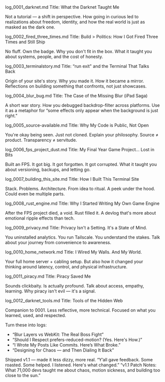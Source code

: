 log_0001_darknet.md
Title: What the Darknet Taught Me

Not a tutorial — a shift in perspective.
How going in curious led to realizations about freedom, identity, and how the real world is just as masked as the dark one.

log_0002_fired_three_times.md
Title: Build > Politics: How I Got Fired Three Times and Still Ship

No fluff. Own the badge. Why you don't fit in the box. What it taught you about systems, people, and the cost of honesty.

log_0003_terminalstory.md
Title: “run exit" and the Terminal That Talks Back

Origin of your site's story. Why you made it. How it became a mirror.
Reflections on building something that confronts, not just showcases.

log_0004_blur_bug.md
Title: The Case of the Missing Blur (iPad Saga)

A short war story. How you debugged backdrop-filter across platforms.
Use it as a metaphor for “some effects only appear when the background is just right."

log_0005_source-available.md
Title: Why My Code is Public, Not Open

You're okay being seen. Just not cloned.
Explain your philosophy. Source ≠ product. Transparency ≠ servitude.

log_0006_fps_project_dust.md
Title: My Final Year Game Project… Lost in Bits

Built an FPS. It got big. It got forgotten. It got corrupted.
What it taught you about versioning, backups, and letting go.

log_0007_building_this_site.md
Title: How I Built This Terminal Site

Stack. Problems. Architecture. From idea to ritual.
A peek under the hood. Could even be multiple parts.

log_0008_rust_engine.md
Title: Why I Started Writing My Own Game Engine

After the FPS project died, a void. Rust filled it.
A devlog that's more about emotional ripple effects than tech.

log_0009_privacy.md
Title: Privacy Isn't a Setting. It's a State of Mind.

You uninstalled analytics. You run Tailscale. You understand the stakes.
Talk about your journey from convenience to awareness.

log_0010_home_network.md
Title: I Wired My Walls. And My World.

Your full home server + cabling setup.
But also how it changed your thinking around latency, control, and physical infrastructure.

log_0011_piracy.md
Title: Piracy Saved Me

Sounds clickbaity. Is actually profound.
Talk about access, empathy, learning. Why piracy isn't evil — it's a signal.

log_0012_darknet_tools.md
Title: Tools of the Hidden Web

Companion to 0001. Less reflective, more technical.
Focused on what you learned, used, and respected.

Turn these into logs:
- “Blur Layers vs WebKit: The Real Boss Fight”
- “Should I Respect prefers-reduced-motion? (Yes. Here's How.)”
- “I Wrote My Posts Like Commits. Here’s What Broke.”
- “Designing for Chaos — and Then Dialing It Back”

Shipped v1.1 — made it less dizzy, more real.
“Y’all gave feedback. Some roasted. Some helped. I listened. Here's what changed.”
“v1.1 Patch Notes: What 71,000 devs taught me about chaos, motion sickness, and building too close to the sun.”